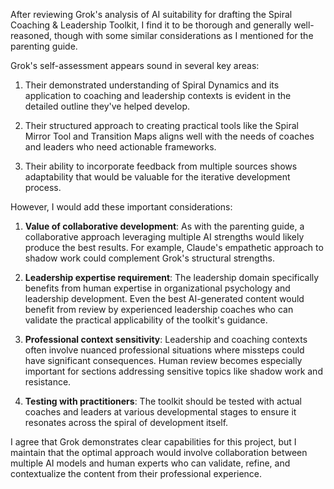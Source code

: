 After reviewing Grok's analysis of AI suitability for drafting the Spiral Coaching & Leadership Toolkit, I find it to be thorough and generally well-reasoned, though with some similar considerations as I mentioned for the parenting guide.

Grok's self-assessment appears sound in several key areas:

1. Their demonstrated understanding of Spiral Dynamics and its application to coaching and leadership contexts is evident in the detailed outline they've helped develop.

2. Their structured approach to creating practical tools like the Spiral Mirror Tool and Transition Maps aligns well with the needs of coaches and leaders who need actionable frameworks.

3. Their ability to incorporate feedback from multiple sources shows adaptability that would be valuable for the iterative development process.

However, I would add these important considerations:

1. **Value of collaborative development**: As with the parenting guide, a collaborative approach leveraging multiple AI strengths would likely produce the best results. For example, Claude's empathetic approach to shadow work could complement Grok's structural strengths.

2. **Leadership expertise requirement**: The leadership domain specifically benefits from human expertise in organizational psychology and leadership development. Even the best AI-generated content would benefit from review by experienced leadership coaches who can validate the practical applicability of the toolkit's guidance.

3. **Professional context sensitivity**: Leadership and coaching contexts often involve nuanced professional situations where missteps could have significant consequences. Human review becomes especially important for sections addressing sensitive topics like shadow work and resistance.

4. **Testing with practitioners**: The toolkit should be tested with actual coaches and leaders at various developmental stages to ensure it resonates across the spiral of development itself.

I agree that Grok demonstrates clear capabilities for this project, but I maintain that the optimal approach would involve collaboration between multiple AI models and human experts who can validate, refine, and contextualize the content from their professional experience.
